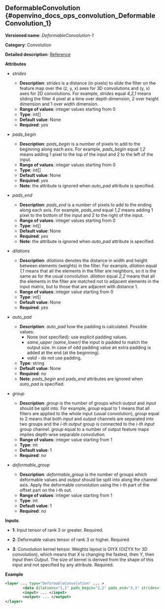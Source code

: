 ## DeformableConvolution<a name="DeformableConvolution"></a> {#openvino_docs_ops_convolution_DeformableConvolution_1}

**Versioned name**: *DeformableConvolution-1*

**Category**: Convolution

**Detailed description**: [Reference](https://arxiv.org/abs/1703.06211)

**Attributes**

* *strides*

  * **Description**: *strides* is a distance (in pixels) to slide the filter on the feature map over the (z, y, x) axes for 3D convolutions and (y, x) axes for 2D convolutions. For example, *strides* equal *4,2,1* means sliding the filter 4 pixel at a time over depth dimension, 2 over height dimension and 1 over width dimension.
  * **Range of values**: integer values starting from 0
  * **Type**: int[]
  * **Default value**: None
  * **Required**: *yes*

* *pads_begin*

  * **Description**: *pads_begin* is a number of pixels to add to the beginning along each axis. For example, *pads_begin* equal *1,2* means adding 1 pixel to the top of the input and 2 to the left of the input.
  * **Range of values**: integer values starting from 0
  * **Type**: int[]
  * **Default value**: None
  * **Required**: *yes*
  * **Note**: the attribute is ignored when *auto_pad* attribute is specified.

* *pads_end*

  * **Description**: *pads_end* is a number of pixels to add to the ending along each axis. For example, *pads_end* equal *1,2* means adding 1 pixel to the bottom of the input and 2 to the right of the input.
  * **Range of values**: integer values starting from 0
  * **Type**: int[]
  * **Default value**: None
  * **Required**: *yes*
  * **Note**: the attribute is ignored when *auto_pad* attribute is specified.

* *dilations*

  * **Description**: *dilations* denotes the distance in width and height between elements (weights) in the filter. For example, *dilation* equal *1,1* means that all the elements in the filter are neighbors, so it is the same as for the usual convolution. *dilation* equal *2,2* means that all the elements in the filter are matched not to adjacent elements in the input matrix, but to those that are adjacent with distance 1.
  * **Range of values**: integer value starting from 0
  * **Type**: int[]
  * **Default value**: None
  * **Required**: *yes*

* *auto_pad*

  * **Description**: *auto_pad* how the padding is calculated. Possible values:
    * None (not specified): use explicit padding values.
    * *same_upper (same_lower)* the input is padded to match the output size. In case of odd padding value an extra padding is added at the end (at the beginning).
    * *valid* - do not use padding.
  * **Type**: string
  * **Default value**: None
  * **Required**: *no*
  * **Note**: *pads_begin* and *pads_end* attributes are ignored when *auto_pad* is specified.

* *group*

  * **Description**: *group* is the number of groups which *output* and *input* should be split into. For example, *group* equal to 1 means that all filters are applied to the whole input (usual convolution), *group* equal to 2 means that both *input* and *output* channels are separated into two groups and the *i-th output* group is connected to the *i-th input* group channel. *group* equal to a number of output feature maps implies depth-wise separable convolution.
  * **Range of values**: integer value starting from 1
  * **Type**: int
  * **Default value**: 1
  * **Required**: *no*

* *deformable_group*

  * **Description**: *deformable_group* is the number of groups which deformable values and *output* should be split into along the channel axis. Apply the deformable convolution using the i-th part of the offset part on the i-th out.
  * **Range of values**: integer value starting from 1
  * **Type**: int
  * **Default value**: 1
  * **Required**: *no*

**Inputs**:

*   **1**: Input tensor of rank 3 or greater. Required.

*   **2**: Deformable values tensor of rank 3 or higher. Required.

*   **3**: Convolution kernel tensor. Weights layout is OIYX (OIZYX for 3D convolution), which means that *X* is changing the fastest, then *Y*, then *Input* then *Output*. The size of kernel is derived from the shape of this input and not specified by any attribute. Required.

**Example**

```xml
<layer ... type="DeformableConvolution" ... >
        <data dilations="1,1" pads_begin="2,2" pads_end="3,3" strides="2,2"/>
        <input> ... </input>
        <output> ... </output>
</layer>
```